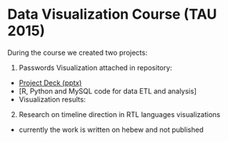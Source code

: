 # Data Visualization Course (TAU 2015)

During the course we created two projects:

1. Passwords Visualization
attached in repository:
* [Project Deck (pptx)](/Passwords.pptx)
* [R, Python and MySQL code for data ETL and analysis]
* Visualization results:




2. Research on timeline direction in RTL languages visualizations
 - currently the work is written on hebew and not published
